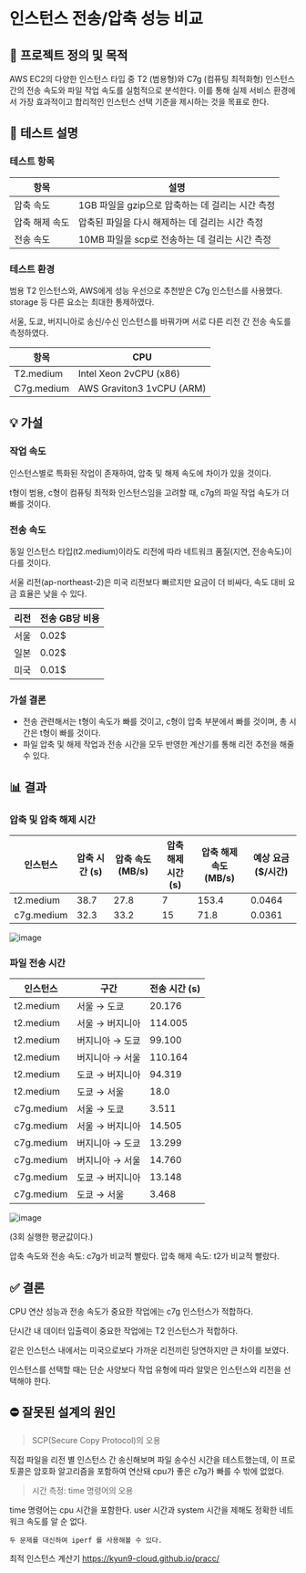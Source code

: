 # 인스턴스 전송/압축 성능 비교
## 📌 프로젝트 정의 및 목적

AWS EC2의 다양한 인스턴스 타입 중 T2 (범용형)와 C7g (컴퓨팅 최적화형) 인스턴스 간의 전송 속도와 파일 작업 속도를 실험적으로 분석한다. 이를 통해 실제 서비스 환경에서 가장 효과적이고 합리적인 인스턴스 선택 기준을 제시하는 것을 목표로 한다.


## 🧪 테스트 설명
### 테스트 항목
|항목|설명|
|--|------|
|압축 속도|1GB 파일을 gzip으로 압축하는 데 걸리는 시간 측정|
|압축 해제 속도|압축된 파일을 다시 해제하는 데 걸리는 시간 측정|
|전송 속도|10MB 파일을 scp로 전송하는 데 걸리는 시간 측정|

### 테스트 환경

범용 T2 인스턴스와, AWS에게 성능 우선으로 추천받은 C7g 인스턴스를 사용했다. storage 등 다른 요소는 최대한 통제하였다.

서울, 도쿄, 버지니아로 송신/수신 인스턴스를 바꿔가며 서로 다른 리전 간 전송 속도를 측정하였다.

|항목|CPU|
|--|------|
|T2.medium | Intel Xeon 2vCPU (x86)|
|C7g.medium | AWS Graviton3 1vCPU (ARM)|


## 💡 가설
### 작업 속도
인스턴스별로 특화된 작업이 존재하여, 압축 및 해제 속도에 차이가 있을 것이다.

t형이 범용, c형이 컴퓨팅 최적화 인스턴스임을 고려할 때, c7g의 파일 작업 속도가 더 빠를 것이다.

### 전송 속도

동일 인스턴스 타입(t2.medium)이라도 리전에 따라 네트워크 품질(지연, 전송속도)이 다를 것이다.

서울 리전(ap-northeast-2)은 미국 리전보다 빠르지만 요금이 더 비싸다, 속도 대비 요금 효율은 낮을 수 있다.

|리전|전송 GB당 비용|
|-|-|
|서울|0.02$|
|일본|0.02$|
|미국|0.01$|

### 가설 결론

- 전송 관련해서는 t형이 속도가 빠를 것이고, c형이 압축 부분에서 빠를 것이며, 총 시간은 t형이 빠를 것이다.
- 파일 압축 및 해제 작업과 전송 시간을 모두 반영한 계산기를 통해 리전 추천을 해줄 수 있다.

## 📊 결과

### 압축 및 압축 해제 시간

|인스턴스|압축 시간 (s)|압축 속도(MB/s)|압축 해제 시간 (s)|압축 해제 속도(MB/s)|예상 요금($/시간)|
|-|-|-|-|-|-|
|t2.medium|38.7|27.8|7|153.4|0.0464|
|c7g.medium|32.3|33.2|15|71.8|0.0361|

![image](https://github.com/user-attachments/assets/32f870f0-7d3a-435a-9a68-34e277cdebdf)



### 파일 전송 시간

| 인스턴스       | 구간        | 전송 시간 (s) |
| ---------- | --------- | --------- |
| t2.medium  | 서울 → 도쿄   | 20.176    |
| t2.medium  | 서울 → 버지니아 | 114.005   |
| t2.medium  | 버지니아 → 도쿄 | 99.100    |
| t2.medium  | 버지니아 → 서울 | 110.164   |
| t2.medium  | 도쿄 → 버지니아 | 94.319    |
| t2.medium  | 도쿄 → 서울   | 18.0      |
| c7g.medium | 서울 → 도쿄   | 3.511     |
| c7g.medium | 서울 → 버지니아 | 14.505    |
| c7g.medium | 버지니아 → 도쿄 | 13.299    |
| c7g.medium | 버지니아 → 서울 | 14.760    |
| c7g.medium | 도쿄 → 버지니아 | 13.148    |
| c7g.medium | 도쿄 → 서울   | 3.468     |

![image](https://github.com/user-attachments/assets/2c61a6f0-f781-4139-8244-082126ee11c3)


(3회 실행한 평균값이다.)

압축 속도와 전송 속도: c7g가 비교적 빨랐다.
압축 해제 속도: t2가 비교적 빨랐다. 


## ✅ 결론
CPU 연산 성능과 전송 속도가 중요한 작업에는 c7g 인스턴스가 적합하다.

단시간 내 데이터 입출력이 중요한 작업에는 T2 인스턴스가 적합하다.

같은 인스턴스 내에서는 미국으로보다 가까운 리전끼린 당연하지만 큰 차이를 보였다.

인스턴스를 선택할 때는 단순 사양보다 작업 유형에 따라 알맞은 인스턴스와 리전을 선택해야 한다.

## ⛔️ 잘못된 설계의 원인
> SCP(Secure Copy Protocol)의 오용

직접 파일을 리전 별 인스턴스 간 송신해보며 파일 송수신 시간을 테스트했는데, 이 프로토콜은 암호화 알고리즘을 포함하여 연산돼 cpu가 좋은 c7g가 빠를 수 밖에 없었다.

> 시간 측정: time 명령어의 오용

time 명령어는 cpu 시간을 포함한다. user 시간과 system 시간을 제해도 정확한 네트워크 속도를 알 순 없다.

`두 문제를 대신하여 iperf 를 사용해볼 수 있다.`

최적 인스턴스 계산기
https://kyun9-cloud.github.io/pracc/

